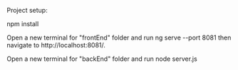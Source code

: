 Project setup:

npm install

Open a new terminal for "frontEnd" folder and run ng serve --port 8081 then navigate to http://localhost:8081/.

Open a new terminal for "backEnd" folder and run node server.js
